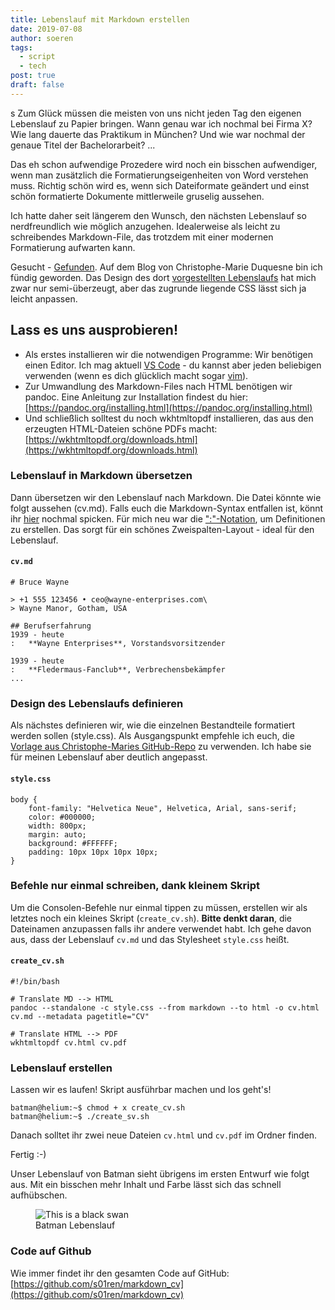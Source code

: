 ```yaml
---
title: Lebenslauf mit Markdown erstellen
date: 2019-07-08
author: soeren
tags:
  - script
  - tech
post: true
draft: false
---
```

s
Zum Glück müssen die meisten von uns nicht jeden Tag den eigenen Lebenslauf zu Papier bringen. Wann genau war ich nochmal bei Firma X? Wie lang dauerte das Praktikum in München? Und wie war nochmal der genaue Titel der Bachelorarbeit? ... 

Das eh schon aufwendige Prozedere wird noch ein bisschen aufwendiger, wenn man zusätzlich die Formatierungseigenheiten von Word verstehen muss. Richtig schön wird es, wenn sich Dateiformate geändert und einst schön formatierte Dokumente mittlerweile gruselig aussehen. 

Ich hatte daher seit längerem den Wunsch, den nächsten Lebenslauf so nerdfreundlich wie möglich anzugehen. Idealerweise als leicht zu schreibendes Markdown-File, das trotzdem mit einer modernen Formatierung aufwarten kann. 

Gesucht - [Gefunden](https://blog.chmd.fr/editing-a-cv-in-markdown-with-pandoc.html). Auf dem Blog von Christophe-Marie Duquesne bin ich fündig geworden. Das Design des dort [vorgestellten Lebenslaufs](https://resume.chmd.fr/) hat mich zwar nur semi-überzeugt, aber das zugrunde liegende CSS lässt sich ja leicht anpassen. 

## Lass es uns ausprobieren!

  * Als erstes installieren wir die notwendigen Programme:
Wir benötigen einen Editor. Ich mag aktuell [VS Code](https://code.visualstudio.com/) - du kannst aber jeden beliebigen verwenden (wenn es dich glücklich macht sogar [vim](https://www.vim.org/)).
  * Zur Umwandlung des Markdown-Files nach HTML benötigen wir pandoc. Eine Anleitung zur Installation findest du hier: [https://pandoc.org/installing.html](https://pandoc.org/installing.html)
  * Und schließlich solltest du noch wkhtmltopdf installieren, das aus den erzeugten HTML-Dateien schöne PDFs macht: [https://wkhtmltopdf.org/downloads.html](https://wkhtmltopdf.org/downloads.html)



### Lebenslauf in Markdown übersetzen

Dann übersetzen wir den Lebenslauf nach Markdown. Die Datei könnte wie folgt aussehen (cv.md). Falls euch die Markdown-Syntax entfallen ist, könnt ihr [hier](https://markdown.de/) nochmal spicken. Für mich neu war die [":"-Notation](https://kramdown.gettalong.org/syntax.html#definition-lists), um Definitionen zu erstellen. Das sorgt für ein schönes Zweispalten-Layout - ideal für den Lebenslauf.

#### `cv.md`
```
# Bruce Wayne

> +1 555 123456 • ceo@wayne-enterprises.com\
> Wayne Manor, Gotham, USA

## Berufserfahrung
1939 - heute
:	**Wayne Enterprises**, Vorstandsvorsitzender

1939 - heute
:   **Fledermaus-Fanclub**, Verbrechensbekämpfer
...
```

### Design des Lebenslaufs definieren

Als nächstes definieren wir, wie die einzelnen Bestandteile formatiert werden sollen (style.css). Als Ausgangspunkt empfehle ich euch, die [Vorlage aus Christophe-Maries GitHub-Repo](https://raw.githubusercontent.com/chmduquesne/resume/master/style.css) zu verwenden. Ich habe sie für meinen Lebenslauf aber deutlich angepasst. 

#### `style.css`
```
body {
    font-family: "Helvetica Neue", Helvetica, Arial, sans-serif;
    color: #000000;
    width: 800px;
    margin: auto;
    background: #FFFFFF;
    padding: 10px 10px 10px 10px;
}
```

### Befehle nur einmal schreiben, dank kleinem Skript

Um die Consolen-Befehle nur einmal tippen zu müssen, erstellen wir als letztes noch ein kleines Skript (`create_cv.sh`). **Bitte denkt daran**, die Dateinamen anzupassen falls ihr andere verwendet habt. Ich gehe davon aus, dass der Lebenslauf ``cv.md`` und das Stylesheet ``style.css`` heißt. 

#### `create_cv.sh`
```
#!/bin/bash

# Translate MD --> HTML
pandoc --standalone -c style.css --from markdown --to html -o cv.html cv.md --metadata pagetitle="CV"

# Translate HTML --> PDF
wkhtmltopdf cv.html cv.pdf
```

### Lebenslauf erstellen

Lassen wir es laufen! Skript ausführbar machen und los geht's!

```
batman@helium:~$ chmod + x create_cv.sh
batman@helium:~$ ./create_sv.sh
```

Danach solltet ihr zwei neue Dateien ``cv.html`` und ``cv.pdf`` im Ordner finden. 

Fertig :-)

Unser Lebenslauf von Batman sieht übrigens im ersten Entwurf wie folgt aus. Mit ein bisschen mehr Inhalt und Farbe lässt sich das schnell aufhübschen.


<figure>
  <img alt="This is a black swan" src="https://onedrive.live.com/embed?resid=273EB2087BC33FC5%215175&authkey=%21AGo0i8_B3kkni1s&width=660" />
  <figcaption>Batman Lebenslauf</figcaption>
</figure>

### Code auf Github

Wie immer findet ihr den gesamten Code auf GitHub: [https://github.com/s01ren/markdown_cv](https://github.com/s01ren/markdown_cv)
